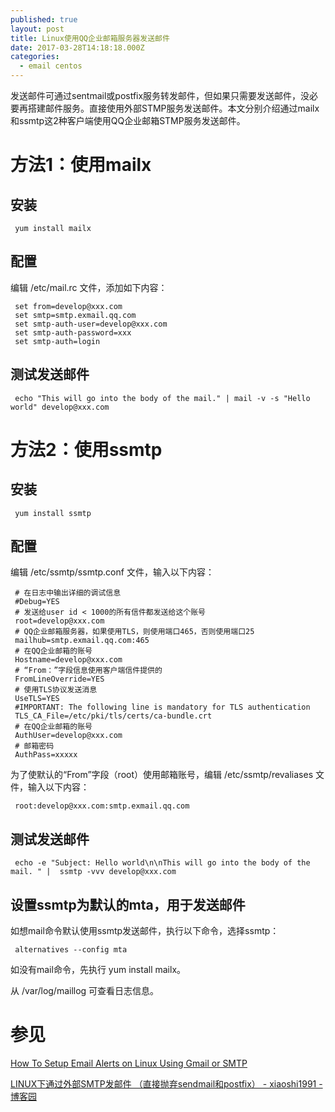 ```yaml
---
published: true
layout: post
title: Linux使用QQ企业邮箱服务器发送邮件
date: 2017-03-28T14:18:18.000Z
categories:
  - email centos
---
```

发送邮件可通过sentmail或postfix服务转发邮件，但如果只需要发送邮件，没必要再搭建邮件服务。直接使用外部STMP服务发送邮件。本文分别介绍通过mailx和ssmtp这2种客户端使用QQ企业邮箱STMP服务发送邮件。

# 方法1：使用mailx
## 安装
     yum install mailx

## 配置
编辑 /etc/mail.rc 文件，添加如下内容：

     set from=develop@xxx.com
     set smtp=smtp.exmail.qq.com
     set smtp-auth-user=develop@xxx.com
     set smtp-auth-password=xxx
     set smtp-auth=login
## 测试发送邮件
     echo "This will go into the body of the mail." | mail -v -s "Hello world" develop@xxx.com

# 方法2：使用ssmtp
## 安装
     yum install ssmtp

## 配置
编辑 /etc/ssmtp/ssmtp.conf 文件，输入以下内容：
     
     # 在日志中输出详细的调试信息
     #Debug=YES
     # 发送给user id < 1000的所有信件都发送给这个账号
     root=develop@xxx.com
     # QQ企业邮箱服务器，如果使用TLS，则使用端口465，否则使用端口25
     mailhub=smtp.exmail.qq.com:465
     # 在QQ企业邮箱的账号
     Hostname=develop@xxx.com
     # “From：”字段信息使用客户端信件提供的
     FromLineOverride=YES
     # 使用TLS协议发送消息
     UseTLS=YES
     #IMPORTANT: The following line is mandatory for TLS authentication
     TLS_CA_File=/etc/pki/tls/certs/ca-bundle.crt   
     # 在QQ企业邮箱的账号
     AuthUser=develop@xxx.com
     # 邮箱密码
     AuthPass=xxxxx

为了使默认的“From”字段（root）使用邮箱账号，编辑 /etc/ssmtp/revaliases 文件，输入以下内容：

     root:develop@xxx.com:smtp.exmail.qq.com

## 测试发送邮件
     echo -e "Subject: Hello world\n\nThis will go into the body of the mail. " |  ssmtp -vvv develop@xxx.com

## 设置ssmtp为默认的mta，用于发送邮件
如想mail命令默认使用ssmtp发送邮件，执行以下命令，选择ssmtp：

     alternatives --config mta

如没有mail命令，先执行 yum install mailx。

从 /var/log/maillog 可查看日志信息。

# 参见
[How To Setup Email Alerts on Linux Using Gmail or SMTP](https://www.howtogeek.com/51819/how-to-setup-email-alerts-on-linux-using-gmail/)
 
[LINUX下通过外部SMTP发邮件 （直接抛弃sendmail和postfix） - xiaoshi1991 - 博客园](http://www.cnblogs.com/xiaoshi1991/archive/2012/09/19/2694465.html)
